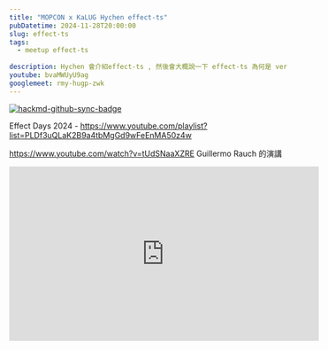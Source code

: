 ```yaml
---
title: "MOPCON x KaLUG Hychen effect-ts"
pubDatetime: 2024-11-28T20:00:00
slug: effect-ts
tags:
  - meetup effect-ts
  
description: Hychen 會介紹effect-ts , 然後會大概說一下 effect-ts 為何是 vercel 創辦人口中能解開發AI-native experience app 許多問題的可能方案。
youtube: bvaMWUyU9ag
googlemeet: rmy-hugp-zwk
---
```


[![hackmd-github-sync-badge](https://hackmd.io/b9EVdYOdQ0SxtBUuYN7ZDA/badge)](https://hackmd.io/b9EVdYOdQ0SxtBUuYN7ZDA)


Effect Days 2024 - https://www.youtube.com/playlist?list=PLDf3uQLaK2B9a4tbMgGd9wFeEnMA50z4w

https://www.youtube.com/watch?v=tUdSNaaXZRE  Guillermo Rauch 的演講

<iframe width="560" height="315" src="https://www.youtube.com/embed/tUdSNaaXZRE?si=rkUGDxufY-bHGKeR" title="YouTube video player" frameborder="0" allow="accelerometer; autoplay; clipboard-write; encrypted-media; gyroscope; picture-in-picture; web-share" referrerpolicy="strict-origin-when-cross-origin" allowfullscreen></iframe>